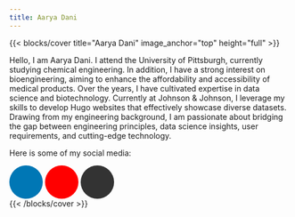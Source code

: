 ```yaml
---
title: Aarya Dani
---
```


<head>
  <style>
    .btn-social {
      background-color: #ff0000; /* YouTube red */
      color: #fff; /* White text */
      width: 60px; /* Increased button size */
      height: 60px; /* Increased button size */
      font-size: 28px; /* Increased icon size */
      border-radius: 50%;
      display: inline-flex;
      align-items: center;
      justify-content: center;
      transition: all 0.3s ease;
    }
    .btn-social.btn-linkedin {  /* Target LinkedIn button */
      background-color: #0077b5; /* LinkedIn blue */
      color: #fff; /* White text */
    }
    .btn-social.btn-instagram {
      background: linear-gradient(to right, #f44336, #e91e63); /* Purple to orange gradient */
      color: #fff; /* White text */
    }
    .btn-social.btn-github {
      background-color: #333; /* GitHub dark gray */
      color: #fff; /* White text */
    }
    .btn-social:hover {
      background-color: white; 
      color: #e00000;
    }
  </style>
</head>

{{< blocks/cover title="Aarya Dani" image_anchor="top" height="full" >}}
<p class="lead mt-5">Hello, I am Aarya Dani. I attend the University of Pittsburgh, currently studying chemical engineering. In addition, I have a strong interest on bioengineering, aiming to enhance the affordability and accessibility of medical products. Over the years, I have cultivated expertise in data science and biotechnology. Currently at Johnson & Johnson, I leverage my skills to develop Hugo websites that effectively showcase diverse datasets. Drawing from my engineering background, I am passionate about bridging the gap between engineering principles, data science insights, user requirements, and cutting-edge technology.</p>

<p>Here is some of my social media:</p>

<div class="container">
  <div class="row">
    <div class="col-lg-8 mx-auto text-center">
      <a class="btn btn-lg btn-social me-3 mb-4 btn-linkedin" href="https://www.linkedin.com/in/aarya-dani-82413b287/" target="_blank">
        <i class="fab fa-linkedin-in"></i>
      </a>
      <a class="btn btn-lg btn-social me-3 mb-4 btn-youtube" href="https://www.youtube.com/@vrajvaishnavkendrasoutheas6099" target="_blank">
        <i class="fab fa-youtube"></i>
      </a>
      <a class="btn btn-lg btn-social me-3 mb-4 btn-github" href="https://github.com/AaryaDani" target="_blank">
        <i class="fab fa-github"></i>
      </a>
    </div>
  </div>
</div>
{{< /blocks/cover >}}